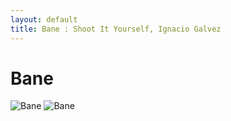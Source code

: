 ```yaml
---
layout: default
title: Bane : Shoot It Yourself, Ignacio Galvez
---
```


# Bane

![Bane](http://assets.farmhouse.co/publishing/1-shoot-it-yourself/images/bane-1.jpg)
![Bane](http://assets.farmhouse.co/publishing/1-shoot-it-yourself/images/bane-2.jpg)

